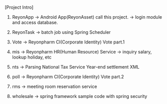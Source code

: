 [Project Intro]
1. ReyonApp
 -> Android App(ReyonAsset) call this project.
 -> login module and access database.
 
2. ReyonTask
 -> batch job using Spring Scheduler

3. Vote
 -> Reyonpharm CI(Corporate Identity) Vote part.1

4. mis
 -> Reyonpharm HR(Human Resource) Service
 -> inquiry salary, lookup holiday, etc

5. nts
 -> Parsing National Tax Service Year-end settlement XML

6. poll
 -> Reyonpharm CI(Corporate Identity) Vote part.2

7. rms
 -> meeting room reservation service

8. wholesale
 -> spring framework sample code with spring security
